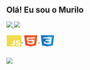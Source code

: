 ## Olá! Eu sou o Murilo

<div style="display: inline-block">
  <a href="https://github.com/Murilo-Segger">
  <img height="170em" src="https://github-readme-stats.vercel.app/api?username=Murilo-Segger&show_icons=true&theme=tokyonight&include_all_commits=true&count_private=true"/>
  <img height="170em" src="https://github-readme-stats.vercel.app/api/top-langs/?username=Murilo-Segger&layout=compact&langs_count=7&theme=tokyonight"/>
</div>
<div style="display: inline_block"><br>
  <img align="center" alt="Mu-Js" height="30" width="40" src="https://raw.githubusercontent.com/devicons/devicon/master/icons/javascript/javascript-plain.svg">
  <img align="center" alt="Mu-HTML" height="30" width="40" src="https://raw.githubusercontent.com/devicons/devicon/master/icons/html5/html5-original.svg">
  <img align="center" alt="Mu-CSS" height="30" width="40" src="https://raw.githubusercontent.com/devicons/devicon/master/icons/css3/css3-original.svg">
 </div>
  
  ##
 
  <div>
 <a href = "http://murilosegger2@gmail.com@gmail.com"><img src="https://img.shields.io/badge/-Gmail-%23333?style=for-the-badge&logo=gmail&logoColor=white" target="_blank"></a>
  </div>
